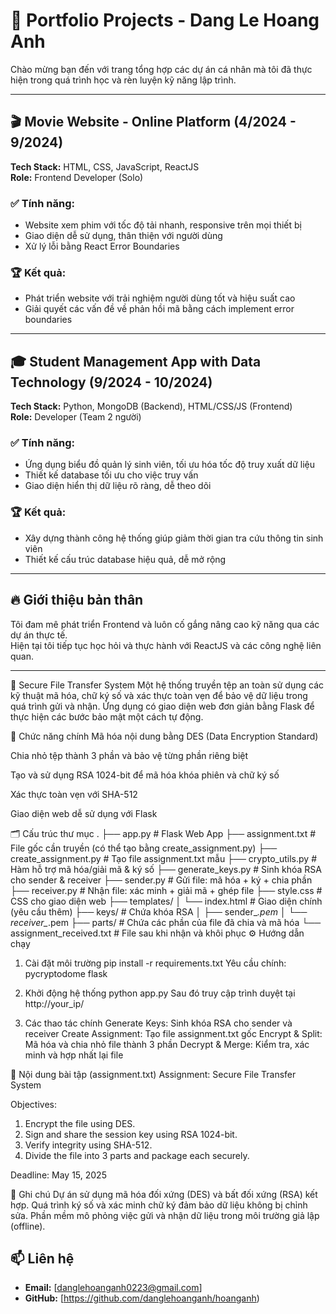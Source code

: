 # 📂 Portfolio Projects - Dang Le Hoang Anh

Chào mừng bạn đến với trang tổng hợp các dự án cá nhân mà tôi đã thực hiện trong quá trình học và rèn luyện kỹ năng lập trình.

---

## 🎬 Movie Website - Online Platform (4/2024 - 9/2024)

**Tech Stack:** HTML, CSS, JavaScript, ReactJS  
**Role:** Frontend Developer (Solo)

### ✅ Tính năng:
- Website xem phim với tốc độ tải nhanh, responsive trên mọi thiết bị
- Giao diện dễ sử dụng, thân thiện với người dùng
- Xử lý lỗi bằng React Error Boundaries

### 🏆 Kết quả:
- Phát triển website với trải nghiệm người dùng tốt và hiệu suất cao
- Giải quyết các vấn đề về phản hồi mã bằng cách implement error boundaries

---

## 🎓 Student Management App with Data Technology (9/2024 - 10/2024)

**Tech Stack:** Python, MongoDB (Backend), HTML/CSS/JS (Frontend)  
**Role:** Developer (Team 2 người)

### ✅ Tính năng:
- Ứng dụng biểu đồ quản lý sinh viên, tối ưu hóa tốc độ truy xuất dữ liệu
- Thiết kế database tối ưu cho việc truy vấn
- Giao diện hiển thị dữ liệu rõ ràng, dễ theo dõi

### 🏆 Kết quả:
- Xây dựng thành công hệ thống giúp giảm thời gian tra cứu thông tin sinh viên
- Thiết kế cấu trúc database hiệu quả, dễ mở rộng

---

## 🔥 Giới thiệu bản thân

Tôi đam mê phát triển Frontend và luôn cố gắng nâng cao kỹ năng qua các dự án thực tế.  
Hiện tại tôi tiếp tục học hỏi và thực hành với ReactJS và các công nghệ liên quan.

---
🔐 Secure File Transfer System
Một hệ thống truyền tệp an toàn sử dụng các kỹ thuật mã hóa, chữ ký số và xác thực toàn vẹn để bảo vệ dữ liệu trong quá trình gửi và nhận. Ứng dụng có giao diện web đơn giản bằng Flask để thực hiện các bước bảo mật một cách tự động.

🚀 Chức năng chính
Mã hóa nội dung bằng DES (Data Encryption Standard)

Chia nhỏ tệp thành 3 phần và bảo vệ từng phần riêng biệt

Tạo và sử dụng RSA 1024-bit để mã hóa khóa phiên và chữ ký số

Xác thực toàn vẹn với SHA-512

Giao diện web dễ sử dụng với Flask

🗂 Cấu trúc thư mục
.
├── app.py                 # Flask Web App
├── assignment.txt         # File gốc cần truyền (có thể tạo bằng create_assignment.py)
├── create_assignment.py   # Tạo file assignment.txt mẫu
├── crypto_utils.py        # Hàm hỗ trợ mã hóa/giải mã & ký số
├── generate_keys.py       # Sinh khóa RSA cho sender & receiver
├── sender.py              # Gửi file: mã hóa + ký + chia phần
├── receiver.py            # Nhận file: xác minh + giải mã + ghép file
├── style.css              # CSS cho giao diện web
├── templates/
│   └── index.html         # Giao diện chính (yêu cầu thêm)
├── keys/                  # Chứa khóa RSA
│   ├── sender_*.pem
│   └── receiver_*.pem
├── parts/                 # Chứa các phần của file đã chia và mã hóa
└── assignment_received.txt # File sau khi nhận và khôi phục
⚙️ Hướng dẫn chạy
1. Cài đặt môi trường
   pip install -r requirements.txt
Yêu cầu chính:
pycryptodome
flask

2. Khởi động hệ thống
   python app.py
Sau đó truy cập trình duyệt tại http://your_ip/
3. Các thao tác chính
Generate Keys: Sinh khóa RSA cho sender và receiver
Create Assignment: Tạo file assignment.txt gốc
Encrypt & Split: Mã hóa và chia nhỏ file thành 3 phần
Decrypt & Merge: Kiểm tra, xác minh và hợp nhất lại file

📄 Nội dung bài tập (assignment.txt)
Assignment: Secure File Transfer System

Objectives:
1. Encrypt the file using DES.
2. Sign and share the session key using RSA 1024-bit.
3. Verify integrity using SHA-512.
4. Divide the file into 3 parts and package each securely.

Deadline: May 15, 2025

📌 Ghi chú
Dự án sử dụng mã hóa đối xứng (DES) và bất đối xứng (RSA) kết hợp.
Quá trình ký số và xác minh chữ ký đảm bảo dữ liệu không bị chỉnh sửa.
Phần mềm mô phỏng việc gửi và nhận dữ liệu trong môi trường giả lập (offline).

## 📫 Liên hệ
- **Email:** [danglehoanganh0223@gmail.com]
- **GitHub:** [https://github.com/danglehoanganh/hoanganh)
